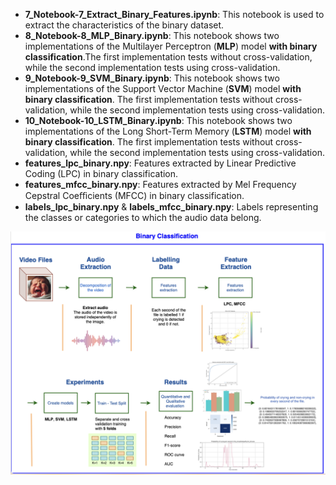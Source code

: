 * **7_Notebook-7_Extract_Binary_Features.ipynb**: This notebook is used to extract the characteristics of the binary dataset.
* **8_Notebook-8_MLP_Binary.ipynb**: This notebook shows two implementations of the Multilayer Perceptron (**MLP**) model **with binary classification**.The first implementation tests without cross-validation, while the second implementation tests using cross-validation.
* **9_Notebook-9_SVM_Binary.ipynb**: This notebook shows two implementations of the Support Vector Machine (**SVM**) model **with binary classification**. The first implementation tests without cross-validation, while the second implementation tests using cross-validation.
* **10_Notebook-10_LSTM_Binary.ipynb**: This notebook shows two implementations of the Long Short-Term Memory (**LSTM**) model **with binary classification**. The first implementation tests without cross-validation, while the second implementation tests using cross-validation.
* **features_lpc_binary.npy**: Features extracted by Linear Predictive Coding (LPC) in binary classification. 
* **features_mfcc_binary.npy**: Features extracted by Mel Frequency Cepstral Coeﬃcients (MFCC) in binary classification. 
* **labels_lpc_binary.npy** & **labels_mfcc_binary.npy**: Labels representing the classes or categories to which the audio data belong.

![](../../doc/figures/Binary-classification.png) 
